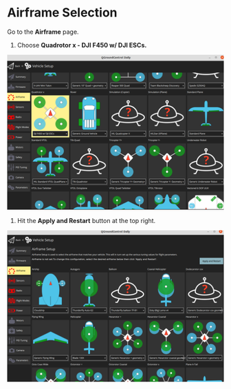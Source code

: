# Airframe Selection

Go to the **Airframe** page.

1. Choose **Quadrotor x - DJI F450 w/ DJI ESCs.**

![](../../.gitbook/assets/4.png)

1. Hit the **Apply and Restart** button at the top right.

![](../../.gitbook/assets/5.png)

## 

